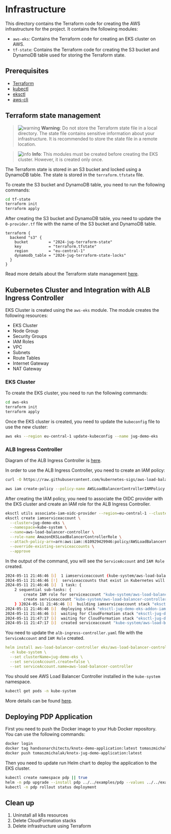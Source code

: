 # Infrastructure
This directory contains the Terraform code for creating the AWS infrastructure for the project. It contains the following modules:

- `aws-eks`: Contains the Terraform code for creating an EKS cluster on AWS.
- `tf-state`: Contains the Terraform code for creating the S3 bucket and DynamoDB table used for storing the Terraform state.

## Prerequisites

- [Terraform](https://learn.hashicorp.com/tutorials/terraform/install-cli)
- [kubectl](https://kubernetes.io/docs/tasks/tools/install-kubectl/)
- [eksctl](https://eksctl.io/introduction/#installation)
- [aws-cli](https://docs.aws.amazon.com/cli/latest/userguide/install-cliv2.html)

## Terraform state management

> ![warning](https://img.shields.io/badge/-warning-red)  **Warning**: Do not store the Terraform state file in a local directory. The state file contains sensitive information about your infrastructure. It is recommended to store the state file in a remote location.

> ![info](https://img.shields.io/badge/-info-blue) **Info**: This modules must be created before creating the EKS cluster. However, it is created only once.

The Terraform state is stored in an S3 bucket and locked using a DynamoDB table. The state is stored in the `terraform.tfstate` file.

To create the S3 bucket and DynamoDB table, you need to run the following commands:

```bash
cd tf-state
terraform init
terraform apply
```

After creating the S3 bucket and DynamoDB table, you need to update the `0-provider.tf` file with the name of the S3 bucket and DynamoDB table.

```hcl
terraform {
  backend "s3" {
    bucket         = "2024-jug-terraform-state"
    key            = "terraform.tfstate"
    region         = "eu-central-1"
    dynamodb_table = "2024-jug-terraform-state-locks"
  }
}
```

Read more details about the Terraform state management [here](https://blog.gruntwork.io/how-to-manage-terraform-state-28f5697e68fa).

## Kubernetes Cluster and Integration with ALB Ingress Controller

EKS Cluster is created using the `aws-eks` module. The module creates the following resources:

- EKS Cluster
- Node Group
- Security Groups
- IAM Roles
- VPC
- Subnets
- Route Tables
- Internet Gateway
- NAT Gateway

### EKS Cluster

To create the EKS cluster, you need to run the following commands:

```bash
cd aws-eks
terraform init
terraform apply
```

Once the EKS cluster is created, you need to update the `kubeconfig` file to use the new cluster:

```bash
aws eks --region eu-central-1 update-kubeconfig --name jug-demo-eks
```

### ALB Ingress Controller

Diagram of the ALB Ingress Controller is [here](https://aws.amazon.com/blogs/opensource/kubernetes-ingress-aws-alb-ingress-controller/).

In order to use the ALB Ingress Controller, you need to create an IAM policy:
```bash
curl -O https://raw.githubusercontent.com/kubernetes-sigs/aws-load-balancer-controller/v2.7.2/docs/install/iam_policy.json

aws iam create-policy --policy-name AWSLoadBalancerControllerIAMPolicy --policy-document file://iam_policy.json
```

After creating the IAM policy, you need to associate the OIDC provider with the EKS cluster and create an IAM role for the ALB Ingress Controller.
```bash
eksctl utils associate-iam-oidc-provider --region=eu-central-1 --cluster=jug-demo-eks --approve
eksctl create iamserviceaccount \
  --cluster=jug-demo-eks \
  --namespace=kube-system \
  --name=aws-load-balancer-controller \
  --role-name AmazonEKSLoadBalancerControllerRole \
  --attach-policy-arn=arn:aws:iam::610929429946:policy/AWSLoadBalancerControllerIAMPolicy \
  --override-existing-serviceaccounts \
  --approve
```

In the output of the command, you will see the `ServiceAccount` and `IAM Role` created. 

```bash
2024-05-11 21:46:46 [ℹ]  1 iamserviceaccount (kube-system/aws-load-balancer-controller) was included (based on the include/exclude rules)
2024-05-11 21:46:46 [!]  serviceaccounts that exist in Kubernetes will be excluded, use --override-existing-serviceaccounts to override
2024-05-11 21:46:46 [ℹ]  1 task: { 
    2 sequential sub-tasks: { 
        create IAM role for serviceaccount "kube-system/aws-load-balancer-controller",
        create serviceaccount "kube-system/aws-load-balancer-controller",
    } }2024-05-11 21:46:46 [ℹ]  building iamserviceaccount stack "eksctl-jug-demo-eks-addon-iamserviceaccount-kube-system-aws-load-balancer-controller"
2024-05-11 21:46:46 [ℹ]  deploying stack "eksctl-jug-demo-eks-addon-iamserviceaccount-kube-system-aws-load-balancer-controller"
2024-05-11 21:46:46 [ℹ]  waiting for CloudFormation stack "eksctl-jug-demo-eks-addon-iamserviceaccount-kube-system-aws-load-balancer-controller"
2024-05-11 21:47:17 [ℹ]  waiting for CloudFormation stack "eksctl-jug-demo-eks-addon-iamserviceaccount-kube-system-aws-load-balancer-controller"
2024-05-11 21:47:17 [ℹ]  created serviceaccount "kube-system/aws-load-balancer-controller"
```

You need to update the `alb-ingress-controller.yaml` file with the `ServiceAccount` and `IAM Role` created.

```yaml
helm install aws-load-balancer-controller eks/aws-load-balancer-controller \
  -n kube-system \
  --set clusterName=jug-demo-eks \
  --set serviceAccount.create=false \
  --set serviceAccount.name=aws-load-balancer-controller
```

You should see AWS Load Balancer Controller installed in the `kube-system` namespace.

```bash
kubectl get pods -n kube-system
```

More details can be found [here](https://docs.aws.amazon.com/eks/latest/userguide/lbc-helm.html).

## Deploying PDP Application

First you need to push the Docker image to your Hub Docker repository. You can use the following commands:

```bash
docker login
docker tag handsonarchitects/knotx-demo-application:latest tomaszmichalak/knotx-jug-demo-application:latest
docker push tomaszmichalak/knotx-jug-demo-application:latest
```

Then you need to update run Helm chart to deploy the application to the EKS cluster.

```bash
kubectl create namespace pdp || true
helm -n pdp upgrade --install pdp ../../examples/pdp --values ../../examples/pdp/values.yaml --values ../../examples/pdp/values-aws.yaml
kubectl -n pdp rollout status deployment
```

## Clean up

1. Uninstall all k8s resources
2. Delete CloudFormation stacks
3. Delete infrastructure using Terraform
